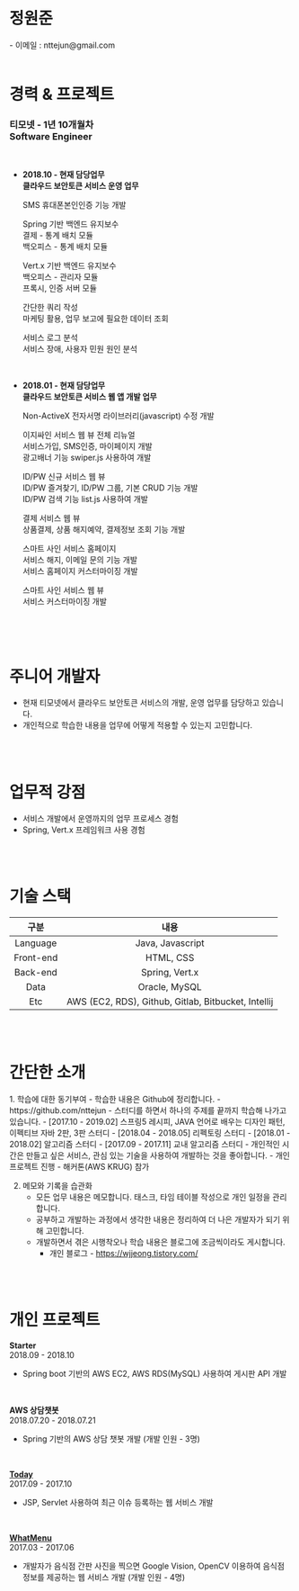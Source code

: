 
<h1>정원준</h1>
- 이메일 : nttejun@gmail.com

<br>
<br>

<h1>경력 & 프로젝트</h1>
<h3>티모넷 - 1년 10개월차<br>
Software Engineer</h3>

<br>

-  <b>2018.10 - 현재 담당업무</b><br>
<b>클라우드 보안토큰 서비스 운영 업무</b>

    <p>
    SMS 휴대폰본인인증 기능 개발 
    </p>
    
    <p>
    Spring 기반 백엔드 유지보수<br>
    결제 - 통계 배치 모듈<br>
    백오피스 - 통계 배치 모듈
    </p>
    
    <p>
    Vert.x 기반 백엔드 유지보수<br>
    백오피스 - 관리자 모듈<br>
    프록시, 인증 서버 모듈<br>
    </p>
    
    <p>
    간단한 쿼리 작성<br>
    마케팅 활용, 업무 보고에 필요한 데이터 조회
    </p>
    
    <p>
    서비스 로그 분석<br>
    서비스 장애, 사용자 민원 원인 분석
    </p>
    <br>


- <b>2018.01 - 현재 담당업무</b><br>
<b>클라우드 보안토큰 서비스 웹 앱 개발 업무</b>

    <p>
    Non-ActiveX 전자서명 라이브러리(javascript) 수정 개발
    </p>

    <p>
    이지싸인 서비스 웹 뷰 전체 리뉴얼<br>
    서비스가입, SMS인증, 마이페이지 개발<br>
    광고배너 기능 swiper.js 사용하여 개발
    </p>
    
    <p>
    ID/PW 신규 서비스 웹 뷰<br>
    ID/PW 즐겨찾기, ID/PW 그룹, 기본 CRUD 기능 개발<br>
    ID/PW 검색 기능 list.js 사용하여 개발
    </p>
    
    <p>
    결제 서비스 웹 뷰<br>
    상품결제, 상품 해지예약, 결제정보 조회 기능 개발
    </p>
    
    <p>
    스마트 사인 서비스 홈페이지<br>
    서비스 해지, 이메일 문의 기능 개발<br>
    서비스 홈페이지 커스터마이징 개발
    </p>
    
    <p>
    스마트 사인 서비스 웹 뷰<br>
    서비스 커스터마이징 개발
    </p>
    <br>

<br>

<h1> 주니어 개발자</h1>

 - 현재 티모넷에서 클라우드 보안토큰 서비스의 개발, 운영 업무를 담당하고 있습니다.
 - 개인적으로 학습한 내용을 업무에 어떻게 적용할 수 있는지 고민합니다.


<br>
<br>

<h1>업무적 강점</h1>

 - 서비스 개발에서 운영까지의 업무 프로세스 경험
 - Spring, Vert.x 프레임워크 사용 경험

<br>
<br>

<h1>기술 스택</h1>

| 구분 | 내용 |
| :----: | :----: |
| Language | Java, Javascript |
| Front-end | HTML, CSS |
| Back-end | Spring, Vert.x |
| Data | Oracle, MySQL |
| Etc | AWS (EC2, RDS), Github, Gitlab, Bitbucket, Intellij |

<br>
<br>

<h1>간단한 소개</h1>
1. 학습에 대한 동기부여
    - 학습한 내용은 Github에 정리합니다.
        - https://github.com/nttejun
    - 스터디를 하면서 하나의 주제를 끝까지 학습해 나가고 있습니다. 
        - [2017.10 - 2019.02] 스프링5 레시피, JAVA 언어로 배우는 디자인 패턴, 이펙티브 자바 2판, 3판 스터디
        - [2018.04 - 2018.05] 리펙토링 스터디
        - [2018.01 - 2018.02] 알고리즘 스터디
        - [2017.09 - 2017.11] 교내 알고리즘 스터디
    - 개인적인 시간은 만들고 싶은 서비스, 관심 있는 기술을 사용하여 개발하는 것을 좋아합니다.
        - 개인 프로젝트 진행
        - 해커톤(AWS KRUG) 참가
        
2. 메모와 기록을 습관화
    - 모든 업무 내용은 메모합니다. 태스크, 타임 테이블 작성으로 개인 일정을 관리합니다.
    - 공부하고 개발하는 과정에서 생각한 내용은 정리하여 더 나은 개발자가 되기 위해 고민합니다.
    - 개발하면서 겪은 시행착오나 학습 내용은 블로그에 조금씩이라도 게시합니다.
        - 개인 블로그 - https://wjjeong.tistory.com/

<br>
<br>


<h1>개인 프로젝트</h1>

<b>Starter</b><br>
2018.09 - 2018.10
 - Spring boot 기반의 AWS EC2, AWS RDS(MySQL) 사용하여 게시판 API 개발
 
<br>

<b>AWS 상담챗봇</b><br>
2018.07.20 - 2018.07.21
 - Spring 기반의 AWS 상담 챗봇 개발 (개발 인원 - 3명)

<br>

<b>[Today](https://youtu.be/w9TuLOraEW0)</b><br>
2017.09 - 2017.10
 - JSP, Servlet 사용하여 최근 이슈 등록하는 웹 서비스 개발

<br>

<b>[WhatMenu](https://youtu.be/eAeVGDenO10)</b><br>
2017.03 - 2017.06
 - 개발자가 음식점 간판 사진을 찍으면 Google Vision, OpenCV 이용하여 음식점 정보를 제공하는 웹 서비스 개발 (개발 인원 - 4명)





